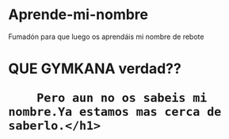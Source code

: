 # Aprende-mi-nombre
Fumadón para que luego os aprendáis mi nombre de rebote


<!DOCTYPE html>
<html lang="es">
<head>
    <meta charset="UTF-8">
    <meta name="viewport" content="width=device-width, initial-scale=1.0">
    <link rel="stylesheet" href="styles.css">
</head>
<body>
    <h1> QUE GYMKANA verdad?? 
        
        Pero aun no os sabeis mi nombre.Ya estamos mas cerca de saberlo.</h1>
</body>
</html>
